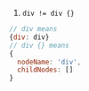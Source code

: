 1. `div != div {}`
```javascript
// div means
{div: div}
// div {} means
{
  nodeName: 'div',
  childNodes: []
}
```
